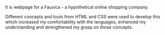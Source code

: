 It is webpage for a Fauxica - a hypothetical online shopping company.

Different concepts and tools from HTML and CSS were used to develop this which increased my comfortability with the languages, enhanced my understanding and strengthened my grasp on those concepts.
